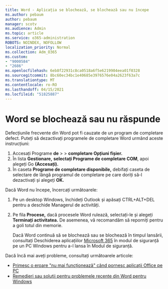 ```yaml
---
title: Word - Aplicația se blochează, se blochează sau nu începe
ms.author: pebaum
author: pebaum
manager: scotv
ms.audience: Admin
ms.topic: article
ms.service: o365-administration
ROBOTS: NOINDEX, NOFOLLOW
localization_priority: Normal
ms.collection: Adm_O365
ms.custom:
- "9000584"
- "2686"
ms.openlocfilehash: 6eb8f22931c8ca0518a6f5e6219904eea01f0328
ms.sourcegitcommit: 8bc60ec34bc1e40685e3976576e04a2623f63a7c
ms.translationtype: MT
ms.contentlocale: ro-RO
ms.lasthandoff: 04/15/2021
ms.locfileid: "51825887"
---
```

# <a name="word-crashes-or-doesnt-respond"></a>Word se blochează sau nu răspunde

Defecțiunile frecvente din Word pot fi cauzate de un program de completare defect. Puteți să dezactivați programele de completare Word urmând aceste instrucțiuni:

1. Accesați Programe **de**  >    >  **completare Opțiuni fișier.**
2. În lista **Gestionare,** **selectați Programe de completare COM**, apoi alegeți Go **(Accesați).**
3. În caseta **Programe de completare disponibile,** debifați caseta de selectare de lângă programul de completare pe care doriți să-l dezactivați și alegeți **OK.**

Dacă Word nu începe, încercați următoarele:

1.   Pe un desktop Windows, închideți Outlook și apăsați CTRL+ALT+DEL pentru a deschide Managerul de activități. 
2. Pe fila **Procese,** dacă procesele Word rulează, selectați-le și alegeți **Terminați activitatea.** De asemenea, vă recomandăm să reporniți pentru a goli totul din memorie.

    Dacă Word continuă să se blochează sau se blochează în timpul lansării, consultați Deschiderea aplicațiilor [Microsoft 365](https://support.office.com/article/Open-Office-apps-in-safe-mode-on-a-Windows-PC-dedf944a-5f4b-4afb-a453-528af4f7ac72) în modul de siguranță pe un PC Windows pentru a-l lansa în Modul de siguranță.

Dacă încă mai aveți probleme, consultați următoarele articole: 
- [Primesc o eroare "nu mai funcționează" când pornesc aplicații Office pe PC](https://support.office.com/article/52bd7985-4e99-4a35-84c8-2d9b8301a2fa)
- [Remedieri sau soluții pentru problemele recente din Word pentru Windows](https://support.office.com/article/bf6bf17c-2807-4871-83ce-e337ae8f0b86)